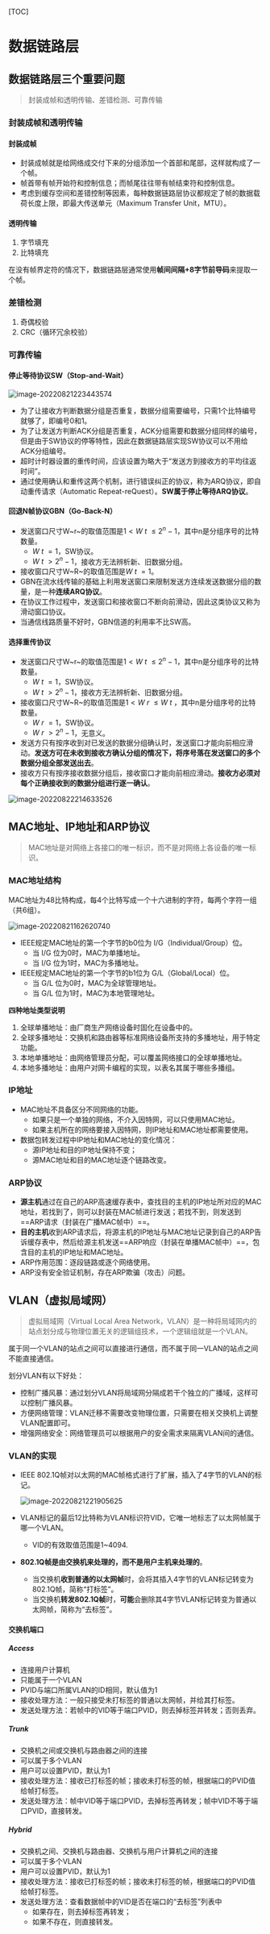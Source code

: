 [TOC]

# 数据链路层

## 数据链路层三个重要问题

> 封装成帧和透明传输、差错检测、可靠传输

### 封装成帧和透明传输

#### 封装成帧

- 封装成帧就是给网络成交付下来的分组添加一个首部和尾部，这样就构成了一个帧。
- 帧首带有帧开始符和控制信息；而帧尾往往带有帧结束符和控制信息。
- 考虑到缓存空间和差错控制等因素，每种数据链路层协议都规定了帧的数据载荷长度上限，即最大传送单元（Maximum Transfer Unit，MTU）。

#### 透明传输

1. 字节填充
2. 比特填充

在没有帧界定符的情况下，数据链路层通常使用**帧间间隔+8字节前导码**来提取一个帧。

### 差错检测

1. 奇偶校验
2. CRC（循环冗余校验）

### 可靠传输

#### 停止等待协议SW（Stop-and-Wait）

![image-20220821223443574](https://gcore.jsdelivr.net/gh/Bruce0hh/Bruce0hh.github.io/pic-bed/image-20220821223443574.png)

- 为了让接收方判断数据分组是否重复，数据分组需要编号，只需1个比特编号就够了，即编号0和1。
- 为了让发送方判断ACK分组是否重复，ACK分组需要和数据分组同样的编号，但是由于SW协议的停等特性，因此在数据链路层实现SW协议可以不用给ACK分组编号。
- 超时计时器设置的重传时间，应该设置为略大于“发送方到接收方的平均往返时间”。
- 通过使用确认和重传这两个机制，进行错误纠正的协议，称为ARQ协议，即自动重传请求（Automatic Repeat-reQuest）。**SW属于停止等待ARQ协议**。

#### 回退N帧协议GBN（Go-Back-N）

- 发送窗口尺寸W~r~的取值范围是$1<W~t~\leqslant2^n-1$，其中n是分组序号的比特数量。
  - $W~t~=1$，SW协议。
  - $W~t~>2^n-1$，接收方无法辨析新、旧数据分组。
- 接收窗口尺寸W~R~的取值范围是$W~t~=1$。
- GBN在流水线传输的基础上利用发送窗口来限制发送方连续发送数据分组的数量，是一种**连续ARQ协议**。
- 在协议工作过程中，发送窗口和接收窗口不断向前滑动，因此这类协议又称为滑动窗口协议。
- 当通信线路质量不好时，GBN信道的利用率不比SW高。

#### 选择重传协议

- 发送窗口尺寸W~r~的取值范围是$1<W~t~\leqslant2^n-1$，其中n是分组序号的比特数量。
  - $W~t~=1$，SW协议。
  - $W~t~>2^n-1$，接收方无法辨析新、旧数据分组。
- 接收窗口尺寸W~R~的取值范围是$1<W~r~\leqslant W~t~$，其中n是分组序号的比特数量。
  - $W~r~=1$，SW协议。
  - $W~r~>2^n-1$，无意义。
- 发送方只有按序收到对已发送的数据分组确认时，发送窗口才能向前相应滑动。**发送方可在未收到接收方确认分组的情况下，将序号落在发送窗口的多个数据分组全部发送出去**。
- 接收方只有按序接收数据分组后，接收窗口才能向前相应滑动。**接收方必须对每个正确接收到的数据分组进行逐一确认**。

![image-20220822214633526](https://gcore.jsdelivr.net/gh/Bruce0hh/Bruce0hh.github.io/pic-bed/image-20220822214633526.png)

## MAC地址、IP地址和ARP协议

> MAC地址是对网络上各接口的唯一标识，而不是对网络上各设备的唯一标识。

### MAC地址结构

MAC地址为48比特构成，每4个比特写成一个十六进制的字符，每两个字符一组（共6组）。

![image-20220821162620740](https://gcore.jsdelivr.net/gh/Bruce0hh/Bruce0hh.github.io/pic-bed/image-20220821162620740.png)

- IEEE规定MAC地址的第一个字节的b0位为 I/G（Individual/Group）位。
  - 当 I/G 位为0时，MAC为单播地址。
  - 当 I/G 位为1时，MAC为多播地址。
- IEEE规定MAC地址的第一个字节的b1位为 G/L（Global/Local）位。
  - 当 G/L 位为0时，MAC为全球管理地址。
  - 当 G/L 位为1时，MAC为本地管理地址。

**四种地址类型说明**

1. 全球单播地址：由厂商生产网络设备时固化在设备中的。
2. 全球多播地址：交换机和路由器等标准网络设备所支持的多播地址，用于特定功能。
3. 本地单播地址：由网络管理员分配，可以覆盖网络接口的全球单播地址。
4. 本地多播地址：由用户对网卡编程的实现，以表名其属于哪些多播组。

### IP地址

- MAC地址不具备区分不同网络的功能。
  - 如果只是一个单独的网络，不介入因特网，可以只使用MAC地址。
  - 如果主机所在的网络要接入因特网，则IP地址和MAC地址都需要使用。
- 数据包转发过程中IP地址和MAC地址的变化情况：
  - 源IP地址和目的IP地址保持不变；
  - 源MAC地址和目的MAC地址逐个链路改变。

### ARP协议

- **源主机**通过在自己的ARP高速缓存表中，查找目的主机的IP地址所对应的MAC地址，若找到了，则可以封装在MAC帧进行发送；若找不到，则发送到==ARP请求（封装在广播MAC帧中）==。
- **目的主机**收到ARP请求后，将源主机的IP地址与MAC地址记录到自己的ARP告诉缓存表中，然后给源主机发送==ARP响应（封装在单播MAC帧中）==，包含目的主机的IP地址和MAC地址。
- ARP作用范围：逐段链路或逐个网络使用。
- ARP没有安全验证机制，存在ARP欺骗（攻击）问题。

## VLAN（虚拟局域网）

> 虚拟局域网（Virtual Local Area Network，VLAN）是一种将局域网内的站点划分成与物理位置无关的逻辑组技术，一个逻辑组就是一个VLAN。

属于同一个VLAN的站点之间可以直接进行通信，而不属于同一VLAN的站点之间不能直接通信。

划分VLAN有以下好处：

- 控制广播风暴：通过划分VLAN将局域网分隔成若干个独立的广播域，这样可以控制广播风暴。
- 方便网络管理：VLAN迁移不需要改变物理位置，只需要在相关交换机上调整VLAN配置即可。
- 增强网络安全：网络管理员可以根据用户的安全需求来隔离VLAN间的通信。

### VLAN的实现

- IEEE 802.1Q帧对以太网的MAC帧格式进行了扩展，插入了4字节的VLAN的标记。

  ![image-20220821221905625](https://gcore.jsdelivr.net/gh/Bruce0hh/Bruce0hh.github.io/pic-bed/image-20220821221905625.png)

- VLAN标记的最后12比特称为VLAN标识符VID，它唯一地标志了以太网帧属于哪一个VLAN。
  - VID的有效取值范围是1~4094.
- **802.1Q帧是由交换机来处理的，而不是用户主机来处理的**。
  - 当交换机**收到普通的以太网帧**时，会将其插入4字节的VLAN标记转变为802.1Q帧，简称“打标签”。
  - 当交换机**转发802.1Q帧**时，**可能**会删除其4字节VLAN标记转变为普通以太网帧，简称为“去标签”。

#### 交换机端口

##### Access

- 连接用户计算机
- 只能属于一个VLAN
- PVID与端口所属VLAN的ID相同，默认值为1
- 接收处理方法：一般只接受未打标签的普通以太网帧，并给其打标签。
- 发送处理方法：若帧中的VID等于端口PVID，则去掉标签并转发；否则丢弃。

##### Trunk

- 交换机之间或交换机与路由器之间的连接
- 可以属于多个VLAN
- 用户可以设置PVID，默认为1
- 接收处理方法：接收已打标签的帧；接收未打标签的帧，根据端口的PVID值给帧打标签。
- 发送处理方法：帧中VID等于端口PVID，去掉标签再转发；帧中VID不等于端口PVID，直接转发。

##### Hybrid

- 交换机之间、交换机与路由器、交换机与用户计算机之间的连接
- 可以属于多个VLAN
- 用户可以设置PVID，默认为1
- 接收处理方法：接收已打标签的帧；接收未打标签的帧，根据端口的PVID值给帧打标签。
- 发送处理方法：查看数据帧中的VID是否在端口的“去标签”列表中
  - 如果存在，则去掉标签再转发；
  - 如果不存在，则直接转发。